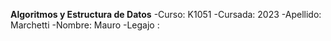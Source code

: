 **Algoritmos y Estructura de Datos** 
-Curso: K1051 
-Cursada: 2023 
-Apellido: Marchetti 
-Nombre: Mauro
-Legajo : 
